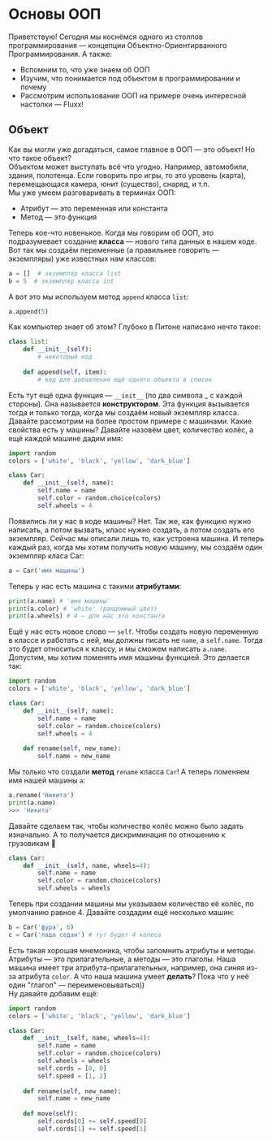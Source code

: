 # Основы ООП
Приветствую! Сегодня мы коснёмся одного из столпов программирования — концепции Объектно-Ориентирванного Программирования. А также:
- Вспомним то, что уже знаем об ООП
- Изучим, что понимается под объектом в программировании и почему
- Рассмотрим использование ООП на примере очень интересной настолки — Fluxx!

## Объект
Как вы могли уже догадаться, самое главное в ООП — это объект! Но что такое объект?  
Объектом может выступать всё что угодно. Например, автомобили, здания, полотенца. Если говорить про игры, то это уровень (карта), перемещающася камера, юнит (существо), снаряд, и т.п.   
Мы уже умеем разговаривать в терминах ООП:  
- Атрибут — это переменная или константа
- Метод — это функция  

Теперь кое-что новенькое. Когда мы говорим об ООП, это подразумевает создание **класса** — нового типа данных в нашем коде. Вот так мы создаём переменные (а правильнее говорить — экземпляры) уже известных нам классов:
```py
a = []  # экземпляр класса list
b = 5  # экземпляр класса int
```
А вот это мы используем метод `append` класса `list`:
```py
a.append(5)
```
Как компьютер знает об этом? Глубоко в Питоне написано нечто такое:
```py
class list:
    def __init__(self):
        # некоторый код
        
    def append(self, item):
        # код для добавления ещё одного объекта в список
```
Есть тут ещё одна функция — `__init__` (по два символа \_ с каждой стороны). Она называется **конструктором**. Эта функция вызывается тогда и только тогда, когда мы создаём новый экземпляр класса.  
Давайте рассмотрим на более простом примере с машинами. Какие свойства есть у машины? Давайте назовём цвет, количество колёс, а ещё каждой машине дадим имя:
```py
import random
colors = ['white', 'black', 'yellow', 'dark_blue']

class Car:
    def __init__(self, name):
        self.name = name
        self.color = random.choice(colors)
        self.wheels = 4
 ```
 Появились ли у нас в коде машины? Нет. Так же, как функцию нужно написать, а потом вызвать, класс нужно создать, а потом создать его экземпляр. Сейчас мы описали лишь то, как устроена машина. И теперь каждый раз, когда мы хотим получить новую машину, мы создаём один экземпляр класа Car:
 ```py
 a = Car('имя машины')
 ```
 Теперь у нас есть машина с такими **атрибутами**:
 ```py
print(a.name) # 'имя машины'
print(a.color) # 'white' (рандомный цвет)
print(a.wheels) # 4 — для нас это константа
```
Ещё у нас есть новое слово — `self`. Чтобы создать новую переменную в классе и работать с ней, мы должны писать не `name`, а `self.name`. Тогда это будет относиться к классу, и мы сможем написать `a.name`.  
Допустим, мы хотим поменять имя машины функцией. Это делается так:
```py
import random
colors = ['white', 'black', 'yellow', 'dark_blue']

class Car:
    def __init__(self, name):
        self.name = name
        self.color = random.choice(colors)
        self.wheels = 4
        
    def rename(self, new_name):
        self.name = new_name
 ```
Мы только что создали **метод** `rename` класса `Car`! А теперь поменяем имя нашей машины `a`:
```py
a.rename('Никита')
print(a.name)
>>> 'Никита'
```
Давайте сделаем так, чтобы количество колёс можно было задать изначально. А то получается дискриминация по отношению к грузовикам 🤣
```py
class Car:
    def __init__(self, name, wheels=4):
        self.name = name
        self.color = random.choice(colors)
        self.wheels = wheels
```
Теперь при создании машины мы указываем количество её колёс, по умолчанию равное 4. Давайте создадим ещё несколько машин:
```py
b = Car('фура', 6)
с = Car('лада седан') # тут будет 4 колеса
```
Есть такая хорошая мнемоника, чтобы запомнить атрибуты и методы. Атрибуты — это прилагательные, а методы — это глаголы. Наша машина имеет три атрибута-прилагательных, например, она *синяя* из-за атрибута `color`. А что наша машина умеет **делать**? Пока что у неё один "глагол" — переименовываться))  
Ну давайте добавим ещё:
```py
import random
colors = ['white', 'black', 'yellow', 'dark_blue']

class Car:
    def __init__(self, name, wheels=4):
        self.name = name
        self.color = random.choice(colors)
        self.wheels = wheels
        self.cords = [0, 0]
        self.speed = [1, 2]
        
    def rename(self, new_name):
        self.name = new_name
        
    def move(self):
        self.cords[0] += self.speed[0]
        self.cords[1] += self.speed[1]
 ```
